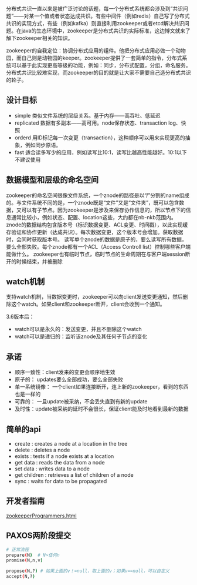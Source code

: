 

分布式共识一直以来是被广泛讨论的话题，每一个分布式系统都会涉及到“共识问题”——对某一个值或者状态达成共识。有些中间件（例如redis）自己写了分布式共识的实现方式，有些（例如kafka）则直接利用zookeeper或者etcd解决共识问题。在java的生态环境中，zookeeper是分布式共识的实际标准，这边博文就来了解下zookeeper相关的知识。

zookeeper的自我定位：协调分布式应用的组件。他把分布式应用必做一个动物园，而自己则是动物园的keeper。zookeeper提供了一套简单的指令，分布式系统可以基于此实现更高等级的功能，例如：同步，分布式配置，分组，命名服务。分布式共识比较难实现，而zookeeper的目的就是让大家不需要自己造分布式共识的轮子。

## 设计目标

- simple 类似文件系统的层级关系。基于内存——高吞吐、低延迟
- replicated 数据有多副本——高可用。node保存状态、transaction log、快照
- orderd 用ID标记每一次变更（transaction），这种顺序可以用来实现更高的抽象，例如同步原语。
- fast 适合读多写少的应用，例如读写比10:1，读写比越高性能越好。10:1以下不建议使用

## 数据模型和层级的命名空间

zookeeper的命名空间很像文件系统，一个znode的路径是以“/”分割的name组成的。与文件系统不同的是，一个znode既是“文件”又是“文件夹”，既可以包含数据，又可以有子节点。因为zookeeper是涉及来保存协作信息的，所以节点下的信息通常比较小，例如状态、配置、location这些，大约都在nb-nkb范围内。
znode的数据结构包含版本号（标识数据变更、ACL变更、时间戳），以此实现缓存验证和协作更新（达成共识）。每次数据变更，这个版本号会增加。获取数据时，会同时获取版本号。
读写单个znode的数据是原子的，要么读写所有数据，要么全部失败。每个znode都有一个ACL（Access Controll list）控制哪些客户端能做什么。
zookeeper也有临时节点，临时节点的生命周期在与客户端session断开的时候结束，并被删除

## watch机制

支持watch机制，当数据变更时，zookeeper可以向client发送变更通知，然后删除这个watch。如果client和zookeeper断开，client会收到一个通知。

3.6版本后：

- watch可以是永久的：发送变更，并且不删除这个watch
- watch可以是递归的：监听该znode及其任何子节点的变化

## 承诺

- 顺序一致性：client发来的变更会顺序地生效
- 原子的： updates要么全部成功，要么全部失败
- 单一系统镜像： 一个client如果连接断开，连上新的zookeeper，看到的东西也是一样的
- 可靠的： 一旦update被采纳，不会丢失直到有新的update
- 及时性：update被采纳的延时不会很长，保证client能及时地看到最新的数据

## 简单的api

- create : creates a node at a location in the tree
- delete : deletes a node
- exists : tests if a node exists at a location
- get data : reads the data from a node
- set data : writes data to a node
- get children : retrieves a list of children of a node
- sync : waits for data to be propagated

## 开发者指南

[zookeeperProgrammers.html](https://zookeeper.apache.org/doc/r3.6.2/zookeeperProgrammers.html)

## PAXOS两阶段提交

```bash
# 正常流程
prepare(N)  # N>任何n
promise(N,n,v)

propose(N,?) # 如果上面的v！=null，取上面的v；如果v==null，可以自定义
accept(N,?)
```
